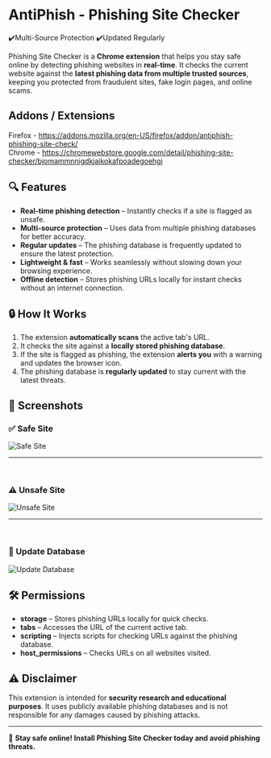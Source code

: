 # AntiPhish - Phishing Site Checker
✔️Multi-Source Protection ✔️Updated Regularly  

Phishing Site Checker is a **Chrome extension** that helps you stay safe online by detecting phishing websites in **real-time**. It checks the current website against the **latest phishing data from multiple trusted sources**, keeping you protected from fraudulent sites, fake login pages, and online scams.

## Addons / Extensions
Firefox - https://addons.mozilla.org/en-US/firefox/addon/antiphish-phishing-site-check/ <br/>
Chrome - https://chromewebstore.google.com/detail/phishing-site-checker/bjomammnnigdkjaikokafpoadegoehgj

## 🔍 Features  
- **Real-time phishing detection** – Instantly checks if a site is flagged as unsafe.  
- **Multi-source protection** – Uses data from multiple phishing databases for better accuracy.  
- **Regular updates** – The phishing database is frequently updated to ensure the latest protection.  
- **Lightweight & fast** – Works seamlessly without slowing down your browsing experience.  
- **Offline detection** – Stores phishing URLs locally for instant checks without an internet connection.  

## 🔒 How It Works  
1. The extension **automatically scans** the active tab's URL.  
2. It checks the site against a **locally stored phishing database**.  
3. If the site is flagged as phishing, the extension **alerts you** with a warning and updates the browser icon.  
4. The phishing database is **regularly updated** to stay current with the latest threats.  

## 📸 Screenshots  

### ✅ Safe Site  
![Safe Site](https://github.com/vishwas-r/Phishing-Site-Checker/blob/main/screenshots/chrome-extension-safe-site.png?raw=true)  

---
<br/>

### ⚠️ Unsafe Site  
![Unsafe Site](https://github.com/vishwas-r/Phishing-Site-Checker/blob/main/screenshots/chrome-extension-unsafe-site.png?raw=true)  

---
<br/>

### 🔄 Update Database  
![Update Database](https://github.com/vishwas-r/Phishing-Site-Checker/blob/main/screenshots/chrome-extension-update-database.png?raw=true)  

## 🛠️ Permissions  
- **storage** – Stores phishing URLs locally for quick checks.  
- **tabs** – Accesses the URL of the current active tab.  
- **scripting** – Injects scripts for checking URLs against the phishing database.  
- **host_permissions** – Checks URLs on all websites visited.  

## ⚠️ Disclaimer  
This extension is intended for **security research and educational purposes**. It uses publicly available phishing databases and is not responsible for any damages caused by phishing attacks.  

---
🚀 **Stay safe online! Install Phishing Site Checker today and avoid phishing threats.**  
